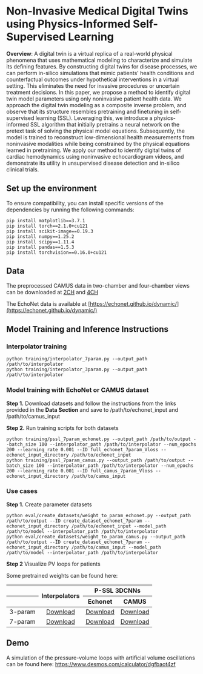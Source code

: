 # Non-Invasive Medical Digital Twins using Physics-Informed Self-Supervised Learning

**Overview**: A digital twin is a virtual replica of a real-world physical phenomena that uses mathematical modeling to characterize and simulate its defining features. By constructing digital twins for disease processes, we can perform in-silico simulations that mimic patients' health conditions and counterfactual outcomes under hypothetical interventions in a virtual setting. This eliminates the need for invasive procedures or uncertain treatment decisions. In this paper, we propose a method to identify digital twin model parameters using only noninvasive patient health data. We approach the digital twin modeling as a composite inverse problem, and observe that its structure resembles pretraining and finetuning in self-supervised learning (SSL). Leveraging this, we introduce a physics-informed SSL algorithm that initially pretrains a neural network on the pretext task of solving the physical model equations. Subsequently, the model is trained to reconstruct low-dimensional health measurements from noninvasive modalities while being constrained by the physical equations learned in pretraining. We apply our method to identify digital twins of cardiac hemodynamics using noninvasive echocardiogram videos, and demonstrate its utility in unsupervised disease detection and in-silico clinical trials.

## Set up the environment

To ensure compatibility, you can install specific versions of the dependencies by running the following commands:

```shell
pip install matplotlib==3.7.1
pip install torch==2.1.0+cu121
pip install scikit-image==0.19.3
pip install numpy==1.25.2
pip install scipy==1.11.4
pip install pandas==1.5.3
pip install torchvision==0.16.0+cu121
```

## Data
The preprocessed CAMUS data in two-chamber and four-chamber views can be downloaded at [2CH](https://drive.google.com/drive/folders/1bN9qUvPrajReSZPDskFT8N8cag6mpRaJ?usp=drive_link) and [4CH](https://drive.google.com/drive/folders/14NMaOJ-NfwO5qHPcOTarCMBLvJWJ1Rs0?usp=drive_link)

The EchoNet data is available at [https://echonet.github.io/dynamic/](https://echonet.github.io/dynamic/)

## Model Training and Inference Instructions

### Interpolator training
```shell
python training/interpolator_7param.py --output_path /path/to/interpolator
python training/interpolator_3param.py --output_path /path/to/interpolator
```
### Model training with EchoNet or CAMUS dataset
**Step 1.** Download datasets and follow the instructions from the links provided in the **Data Section** and save to /path/to/echonet_input and /path/to/camus_input


**Step 2.** Run training scripts for both datasets
```shell
python training/pssl_7param_echonet.py --output_path /path/to/output --batch_size 100 --interpolator_path /path/to/interpolator --num_epochs 200 --learning_rate 0.001 --ID full_echonet_7param_Vloss --echonet_input_directory /path/to/echonet_input
python training/pssl_7param_camus.py --output_path /path/to/output --batch_size 100 --interpolator_path /path/to/interpolator --num_epochs 200 --learning_rate 0.001 --ID full_camus_7param_Vloss --echonet_input_directory /path/to/camus_input

```

### Use cases
**Step 1.** Create parameter datasets 
```shell
python eval/create_datasets/weight_to_param_echonet.py --output_path /path/to/output --ID create_dataset_echonet_7param --echonet_input_directory /path/to/echonet_input --model_path /path/to/model --interpolator_path /path/to/interpolator
python eval/create_datasets/weight_to_param_camus.py --output_path /path/to/output --ID create_dataset_echonet_7param --echonet_input_directory /path/to/camus_input --model_path /path/to/model --interpolator_path /path/to/interpolator
```
**Step 2** Visualize PV loops for patients

Some pretrained weights can be found here:
<table>
<thead>
  <tr>
    <th align="center"></th>
    <th align="center" style="text-align:center" rowspan="2">Interpolators</th>
    <th align="center" style="text-align:center" colspan="2">P-SSL 3DCNNs</th>
  </tr>
  <tr>
    <th align="center"></th>
    <th align="center" style="text-align:center">Echonet</th>
    <th align="center" style="text-align:center">CAMUS</th>
  </tr>
</thead>
<tbody>
  <tr>
    <td align="center">3-param</td>
    <td align="center" rowspan="1"><a href="https://github.com/AlaaLab/Clinical-Sim2Real_exp/blob/master/training/interpolator_3param.py">Download</a></td>
    <td align="center"><a href="https://github.com/AlaaLab/Clinical-Sim2Real_exp/blob/master/training/pssl_3param_echonet.py">Download</a></td>
    <td align="center"><a href="https://github.com/AlaaLab/Clinical-Sim2Real_exp/blob/master/training/pssl_3param_camus.py">Download</a></td>
  </tr>
  <tr>
    <td align="center">7-param</td>
    <td align="center" rowspan="1"><a href="https://github.com/AlaaLab/Clinical-Sim2Real_exp/blob/master/training/interpolator_7param.py">Download</a></td>
    <td align="center"><a href="https://github.com/AlaaLab/Clinical-Sim2Real_exp/blob/master/training/pssl_7param_echonet.py">Download</a></td>
    <td align="center"><a href="https://github.com/AlaaLab/Clinical-Sim2Real_exp/blob/master/training/pssl_7param_camus.py">Download</a></td>
  </tr>
</tbody>
</table>




## Demo
A simulation of the pressure-volume loops with artificial volume oscillations can be found here: https://www.desmos.com/calculator/dgfbaot4zf
